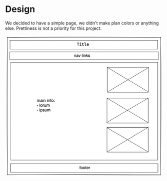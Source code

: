 # Design

We decided to have a simple page, we didn't make plan colors or anything else.
Prettiness is not a priority for this project.

![alt](/public/tree-design.png)
